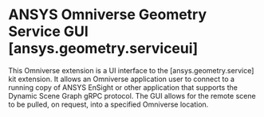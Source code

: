 # ANSYS Omniverse Geometry Service GUI [ansys.geometry.serviceui]

This Omniverse extension is a UI interface to the [ansys.geometry.service]
kit extension.  It allows an Omniverse application user to connect to
a running copy of ANSYS EnSight or other application that supports the
Dynamic Scene Graph gRPC protocol.  The GUI allows for the remote scene
to be pulled, on request,  into a specified Omniverse location.

